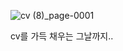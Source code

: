 
![cv (8)_page-0001](https://github.com/ShinHyun-soo/ShinHyun-soo/assets/69250097/4e90819e-e097-412a-b0fd-c6eb04620359)

cv를 가득 채우는 그날까지..
